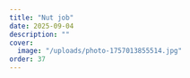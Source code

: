 ```yaml
---
title: "Nut job"
date: 2025-09-04
description: ""
cover:
  image: "/uploads/photo-1757013855514.jpg"
order: 37
---
```



